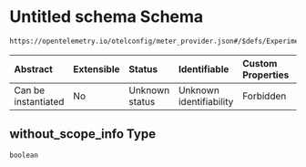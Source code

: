 # Untitled schema Schema

```txt
https://opentelemetry.io/otelconfig/meter_provider.json#/$defs/ExperimentalPrometheusMetricExporter/properties/without_scope_info
```



| Abstract            | Extensible | Status         | Identifiable            | Custom Properties | Additional Properties | Access Restrictions | Defined In                                                                     |
| :------------------ | :--------- | :------------- | :---------------------- | :---------------- | :-------------------- | :------------------ | :----------------------------------------------------------------------------- |
| Can be instantiated | No         | Unknown status | Unknown identifiability | Forbidden         | Allowed               | none                | [meter\_provider.json\*](../schema/meter_provider.json "open original schema") |

## without\_scope\_info Type

`boolean`
